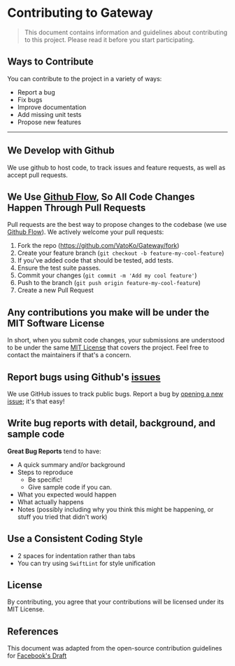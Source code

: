 # Contributing to Gateway
> This document contains information and guidelines about contributing to this project. Please read it before you start participating.

## Ways to Contribute

You can contribute to the project in a variety of ways:

- Report a bug
- Fix bugs
- Improve documentation
- Add missing unit tests
- Propose new features

---

## We Develop with Github
We use github to host code, to track issues and feature requests, as well as accept pull requests.

## We Use [Github Flow](https://guides.github.com/introduction/flow/index.html), So All Code Changes Happen Through Pull Requests
Pull requests are the best way to propose changes to the codebase (we use [Github Flow](https://guides.github.com/introduction/flow/index.html)). We actively welcome your pull requests:

1. Fork the repo (<https://github.com/VatoKo/Gateway/fork>)
2. Create your feature branch (`git checkout -b feature-my-cool-feature`)
3. If you've added code that should be tested, add tests.
4. Ensure the test suite passes.
5. Commit your changes (`git commit -m 'Add my cool feature'`)
6. Push to the branch (`git push origin feature-my-cool-feature`)
7. Create a new Pull Request

## Any contributions you make will be under the MIT Software License
In short, when you submit code changes, your submissions are understood to be under the same [MIT License](http://choosealicense.com/licenses/mit/) that covers the project. Feel free to contact the maintainers if that's a concern.

## Report bugs using Github's [issues](https://github.com/VatoKo/Gateway/issues)
We use GitHub issues to track public bugs. Report a bug by [opening a new issue](https://github.com/VatoKo/Gateway/issues/new/choose); it's that easy!

## Write bug reports with detail, background, and sample code
**Great Bug Reports** tend to have:

- A quick summary and/or background
- Steps to reproduce
  - Be specific!
  - Give sample code if you can.
- What you expected would happen
- What actually happens
- Notes (possibly including why you think this might be happening, or stuff you tried that didn't work)

## Use a Consistent Coding Style
* 2 spaces for indentation rather than tabs
* You can try using `SwiftLint` for style unification

## License
By contributing, you agree that your contributions will be licensed under its MIT License.

## References
This document was adapted from the open-source contribution guidelines for [Facebook's Draft](https://github.com/facebook/draft-js/blob/a9316a723f9e918afde44dea68b5f9f39b7d9b00/CONTRIBUTING.md)
